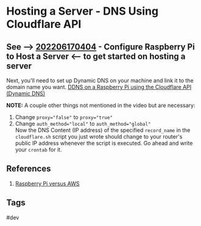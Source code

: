 # Hosting a Server - DNS Using Cloudflare API

See --> [202206170404](../202206170404) - Configure Raspberry Pi to Host a Server <-- to get started on hosting a server  
---
Next, you'll need to set up Dynamic DNS on your machine and link it to the domain name you want. [DDNS on a Raspberry Pi using the Cloudflare API (Dynamic DNS)](https://www.youtube.com/watch?v=rI-XxnyWFnM)

**NOTE:** A couple other things not mentioned in the video but are necessary:  
1. Change `proxy="false"` to `proxy="true"`  
2. Change `auth_method="local"` to `auth_method="global"`  
Now the DNS Content (IP address) of the specified `record_name` in the `cloudflare.sh` script you just wrote should change to your router's public IP address whenever the script is executed. Go ahead and write your `crontab` for it.


## References
1. [Raspberry Pi versus AWS](https://www.youtube.com/watch?v=QdHvS0D1zAI&t=69s)  

## Tags
#dev 
